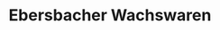 ---
title: "Ebersbacher Wachswaren"
url: /ebersbach-neugersdorf/ebersbacher-wachswaren/
shop: Andenken
---
